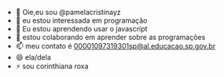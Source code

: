 - 👋 Oie,eu sou @pamelacristinayz
- 👀 eu estou interessada em programação  
- 🌱 Eu estou aprendendo usar o javascript 
- 💞️ estou colaborando em aprender sobre as programações 
- 📫 meu contato é 00001097319301sp@al.educacao.sp.gov.br
- 😄 ela/dela
- ⚡ sou corinthiana roxa

<!---
pamelacristinayz/pamelacristinayz is a ✨ special ✨ repository because its `README.md` (this file) appears on your GitHub profile.
You can click the Preview link to take a look at your changes.
--->
